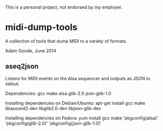 This is a personal project, not endorsed by my employer.

midi-dump-tools
===============
A collection of tools that dump MIDI to a variety of formats.

Adam Goode, June 2014


aseq2json
---------
Listens for MIDI events on the Alsa sequencer and outputs as JSON to stdout.

Dependencies: gcc make alsa glib-2.0 json-glib-1.0

Installing dependencies on Debian/Ubuntu:
 apt-get install gcc make libasound2-dev libglib2.0-dev libjson-glib-dev

Installing dependencies on Fedora:
 yum install gcc make 'pkgconfig(alsa)' 'pkgconfig(glib-2.0)' 'pkgconfig(json-glib-1.0)'

